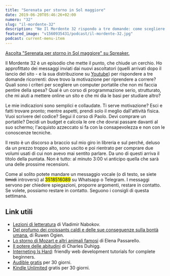 ```yaml
---
title: "Serenata per storno in Sol maggiore"
date: 2019-06-20T05:46:26+02:00
numero: "32"
slug: "il-mordente-32"
description: "Ne Il Mordente 32 rispondo a tre domande: come scegliere un computer portatile? Come iniziare a fare attività fisica quando non c'è motivazione? Quale corso di programmazione web?"
featured_image: "v1560935431/podcast/il-mordente-32.jpg"
podcast: current-menu-item
---
```


<a class="spreaker-player" href="https://www.spreaker.com/episode/18315399" data-resource="episode_id=18315399" data-width="100%" data-height="200" data-theme="light" data-playlist="false" data-playlist-continuous="false" data-autoplay="false" data-live-autoplay="false" data-chapters-image="true" data-episode-image-position="right" data-hide-logo="false" data-hide-likes="false" data-hide-comments="false" data-hide-sharing="false" data-hide-download="true" >Ascolta "Serenata per storno in Sol maggiore" su Spreaker.</a>

Il Mordente 32 è un episodio che mette il punto, che chiude un cerchio. Ho approfittato dei messaggi inviati dai nuovi ascoltatori (quelli arrivati dopo il lancio del sito - e la sua distribuzione su <a title="Canale Youtube Riccardo Palombo" href="https://www.youtube.com/riccardopalombo" rel="nofollow" target="_blank">Youtube</a>) per rispondere a tre domande ricorrenti: dove trovo la motivazione per riprendere a correre? Quali sono i criteri per scegliere un computer portatile che non mi faccia pentire della spesa? Qual è un corso di programmazione serio, strutturato, che mi aiuti a mettere online un sito e che mi dia le basi per studiare altro?

Le mie indicazioni sono semplici e collaudate. Ti serve motivazione? Esci e fatti trovare pronto; mentre aspetti, prendi solo il meglio dall'attività fisica. Vuoi scrivere del codice? Segui il corso di Paolo. Devi comprare un portatile? Decidi un budget e calcola le ore che dovrai passare davanti al suo schermo; l'acquisto azzeccato si fa con la consapevolezza e non con le conoscenze tecniche.

Il resto è un discorso a braccio sul mio giro in libreria e sul perché, deluso da un prezzo troppo alto, sono uscito e poi rientrato per comprare due volumi usati di cui non avevo mai sentito parlare. Da uno di questi arriva il titolo della puntata. Non è tutto: al minuto 3:00 vi anticipo quella che sarà una delle prossime recensioni.

Come al solito potete mandare un messaggio vocale (o di testo, se siete ~~timidi~~ introversi) al <mark>3518516089</mark> su Whatsapp o Telegram. I messaggi servono per chiedere spiegazioni, proporre argomenti, restare in contatto. Se volete, possiamo restare in contatto. Seguono i consigli di questa settimana.

## Link utili
<ul>
<li><a href="https://amzn.to/2WSxTnQ" target="_blank" rel="nofollow" title="Vedi il libro Lezioni di letteratura">Lezioni di letteratura</a> di Vladimir Nabokov.</li>
<li><a href="https://amzn.to/2Kpfzkr" target="_blank" rel="nofollow" title="Vedi il libro Del profumo dei croissants caldi e delle sue conseguenze sulla bontà umana">Del profumo dei croissants caldi e delle sue conseguenze sulla bontà umana.</a> di Ruwen Ogien.</li>
<li><a href="https://amzn.to/2XZ099B" target="_blank" rel="nofollow" title="Vedi il libro Lo storno di Mozart e altri animali famosi">Lo storno di Mozart e altri animali famosi</a> di Elena Passarello.</li>
<li><a href="https://amzn.to/2XfvO9Z" target="_blank" rel="nofollow" title="Vedi il libro Il potere delle abitudini">Il potere delle abitudini</a> di Charles Duhigg.</li>
<li><a href="https://internetingishard.com/" target="_blank" rel="nofollow" title="Interneting Is Hard">Interneting Is Hard</a>: friendly web development tutorials for complete beginners.</li>
<li><a href="https://amzn.to/2TVaMbA" target="_blank" rel="nofollow" title="Amazon Audible">Audible gratis</a> per 30 giorni.</li>
<li><a href="https://www.amazon.it/kindle-dbs/hz/signup?tag=eeepcit-21" target="_blank" rel="nofollow" title="Kindle Unlimited 30 giorni">Kindle Unlimited</a> gratis per 30 giorni.</li>
</ul>